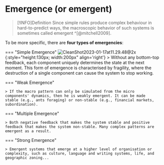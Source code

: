 
# Emergence (or emergent)

> [!INFO]Definition
> Since simple rules produce complex behaviour in hard-to-predict ways, the macroscopic behavior of such systems is sometimes called emergent ^[@mitchell2009].

To be more specific, there are **four types of emergencies**:

=== "Simple Emergence"
	![CleanShot2023-01-17at11.29.48@2x](https://songshgeo-picgo-1302043007.cos.ap-beijing.myqcloud.com/uPic/CleanShot%202023-01-17%20at%2011.29.48@2x.png){:style="height:130px; width:200px" align='right'}
	> Without any bottom-top feedback, each component uniquely determines the state at the next moment. This form of emergence is characterised by fragility, where the destruction of a single component can cause the system to stop working.

=== "Weak Emergence"

	> If the macro pattern can only be simulated from the micro components' dynamics, then he is weakly emergent. It can be made stable (e.g., ants foraging) or non-stable (e.g., financial markets, subordination).

=== "Multiple Emergence"

	> Both negative feedback that makes the system stable and positive feedback that makes the system non-stable. Many complex patterns are emergent as a result.

=== "Strong Emergence"

	> Emergent systems that emerge at a higher level of organisation or complexity, such as culture, language and writing systems, life, and geographic zoning...